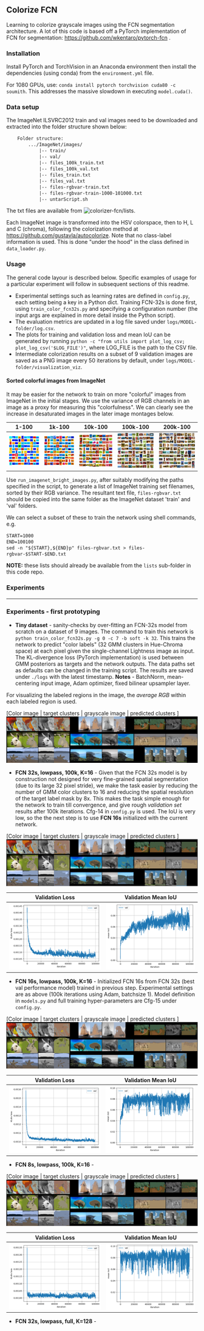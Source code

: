 ## Colorize FCN

Learning to colorize grayscale images using the FCN segmentation architecture. 
A lot of this code is based off a PyTorch implementation of FCN for segmentation: https://github.com/wkentaro/pytorch-fcn . 


### Installation

Install PyTorch and TorchVision in an Anaconda environment then install the dependencies (using conda) from the `environment.yml` file.

For 1080 GPUs, use: `conda install pytorch torchvision cuda80 -c soumith`.
This addresses the massive slowdown in executing `model.cuda()`.


### Data setup

The ImageNet ILSVRC2012 train and val images need to be downloaded and extracted into the folder structure shown below:

        Folder structure:
            .../ImageNet/images/
                |-- train/
                |-- val/
                |-- files_100k_train.txt
                |-- files_100k_val.txt
                |-- files_train.txt
                |-- files_val.txt
                |-- files-rgbvar-train.txt
                |-- files-rgbvar-train-1000-101000.txt
                |-- untarScript.sh

The txt files are available from ![colorizer-fcn/lists](lists). 

Each ImageNet image is transformed into the HSV colorspace, then to H, L and C (chroma), following the colorization method at https://github.com/gustavla/autocolorize. Note that no class-label information is used. This is done "under the hood" in the class defined in `data_loader.py`.


### Usage

The general code layour is described below. Specific examples of usage for a particular experiment will follow in subsequent sections of this readme.

* Experimental settings such as learning rates are defined in `config.py`, each setting being a key in a Python dict. Training FCN-32s is done first, using `train_color_fcn32s.py` and specifying a configuration number (the input args are explained in more detail inside the Python script).
* The evaluation metrics are updated in a log file saved under `logs/MODEL-folder/log.csv`. 
* The plots for training and validation loss and mean IoU can be generated by running `python -c "from utils import plot_log_csv; plot_log_csv('$LOG_FILE')"`, where LOG_FILE is the path to the CSV file.
* Intermediate colorization results on a subset of 9 validation images are saved as a PNG image every 50 iterations by default, under `logs/MODEL-folder/visualization_viz`. 



#### Sorted colorful images from ImageNet

It may be easier for the network to train on more "colorful" images from ImageNet in the initial stages. We use the variance of RGB channels in an image as a proxy for measuring this "colorfulness". We can clearly see the increase in desaturated images in the later image montages below.

1-100 |   1k-100  | 10k-100  | 100k-100 | 200k-100 |
:----:|:---------:|:--------:|:--------:|:--------:
![](figures/montage-1-100.jpg)|  ![](figures/montage-1k-100.jpg) | ![](figures/montage-10k-100.jpg) | ![](figures/montage-100k-100.jpg) | ![](figures/montage-200k-100.jpg)

Use `run_imagenet_bright_images.py`, after suitably modifying the paths specified in the script, to generate a list of ImageNet training set filenames, sorted by their RGB variance. The resultant text file, `files-rgbvar.txt` should be copied into the same folder as the ImageNet dataset 'train' and 'val' folders.

We can select a subset of these to train the network using shell commands, e.g.

    START=1000
    END=100100
    sed -n "${START},${END}p" files-rgbvar.txt > files-rgbvar-$START-$END.txt

**NOTE:** these lists should already be available from the `lists` sub-folder in this code repo.

### Experiments

#### 


---

### Experiments - first prototyping

* **Tiny dataset** - sanity-checks by over-fitting an FCN-32s model from scratch on a dataset of 9 images. The command to train this network is `python train_color_fcn32s.py -g 0 -c 7 -b soft -k 32`. This trains the network to predict "color labels" (32 GMM clusters in Hue-Chroma space) at each pixel given the single-channel Lightness image as input. The KL-divergence loss (PyTorch implementation) is used between GMM posteriors as targets and the network outputs. The data paths set as defaults  can be changed in the training script. The results are saved under `./logs` with the latest timestamp. **Notes** - BatchNorm, mean-centering input image,  Adam optimizer, fixed bilinear upsampler layer. 

For visualizing the labeled regions in the image, the _average RGB_ within each labeled region is used. 

[Color image | target clusters | grayscale image | predicted clusters ]
![viz results tiny](figures/fcn32s-tiny-iter1000.jpg)


* **FCN 32s, lowpass, 100k, K=16** - Given that the FCN 32s model is by construction not designed for very fine-grained spatial segmentation (due to its large 32 pixel stride), we make the task easier by reducing the number of GMM color clusters to 16 and reducing the spatial resolution of the target label mask by 8x. This makes the task simple enough for the network to train till convergence, and give rough _validation set_ results after 100k iterations. Cfg-14 in `config.py` is used. The IoU is very low, so the the next step is to use **FCN 16s** initialized with the current network.

[Color image | target clusters | grayscale image | predicted clusters ]
![viz results fcn32s](figures/fcn32s_14_iter100000.jpg)

Validation Loss                       |  Validation Mean IoU
:------------------------------------:|:---------------------------------:
![](figures/fcn32s_c14_val_loss.png)  |  ![](figures/fcn32s_c14_val_mean_iou.png)


* **FCN 16s, lowpass, 100k, K=16** - Initialized FCN 16s from FCN 32s (best val performance model) trained in previous step. Experimental settings are as above (100k iterations using Adam, batchsize 1). Model definition in `models.py` and full training hyper-parameters are Cfg-15 under `config.py`. 

[Color image | target clusters | grayscale image | predicted clusters ]
![viz results fcn16s](figures/fcn16s_c15_iter99950.jpg)

Validation Loss                       |  Validation Mean IoU
:------------------------------------:|:---------------------------------:
![](figures/fcn16s_c15_val_loss.png)  |  ![](figures/fcn16s_c15_val_mean_iou.png)


* **FCN 8s, lowpass, 100k, K=16** -

[Color image | target clusters | grayscale image | predicted clusters ]
![viz results fcn8s](figures/fcn8s_c18_iter99750.jpg)

Validation Loss                       |  Validation Mean IoU
:------------------------------------:|:---------------------------------:
![](figures/fcn8s_c18_val_loss.png)  |  ![](figures/fcn8s_c18_val_mean_iou.png)



* **FCN 32s, lowpass, full, K=128** -
